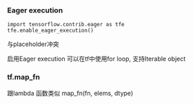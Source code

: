 ### Eager execution

```
import tensorflow.contrib.eager as tfe
tfe.enable_eager_execution()
```
与placeholder冲突

启用Eager execution 可以在tf中使用for loop, 支持Iterable object


### tf.map_fn
跟lambda 函数类似
map_fn(fn, elems, dtype)
